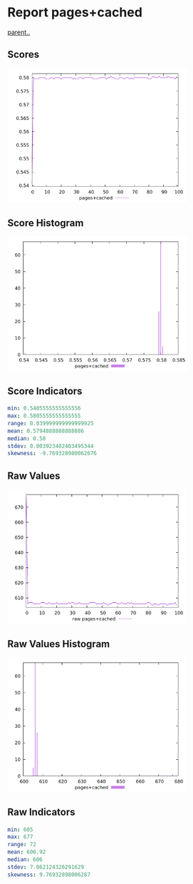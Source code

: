 # Report pages+cached

[parent..](./..)  


## Scores

![score](./score.png)  

## Score Histogram

![hist](./hist.png)  

## Score Indicators

```yaml
min: 0.5405555555555556
max: 0.5805555555555555
range: 0.039999999999999925
mean: 0.5794888888888886
median: 0.58
stdev: 0.003923402403495344
skewness: -9.769328980062676

```

## Raw Values

![raw](./raw.png)  

## Raw Values Histogram

![raw hist](./raw_hist.png)  

## Raw Indicators

```yaml
min: 605
max: 677
range: 72
mean: 606.92
median: 606
stdev: 7.062124326291629
skewness: 9.76932898006287

```

<style>
  img {
    max-width: 80%;
  }
</style>
      
